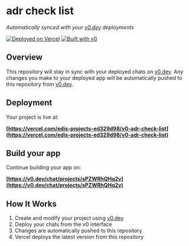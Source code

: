 # adr check list

*Automatically synced with your [v0.dev](https://v0.dev) deployments*

[![Deployed on Vercel](https://img.shields.io/badge/Deployed%20on-Vercel-black?style=for-the-badge&logo=vercel)](https://vercel.com/edis-projects-ed329d98/v0-adr-check-list)
[![Built with v0](https://img.shields.io/badge/Built%20with-v0.dev-black?style=for-the-badge)](https://v0.dev/chat/projects/sPZWRhQHq2v)

## Overview

This repository will stay in sync with your deployed chats on [v0.dev](https://v0.dev).
Any changes you make to your deployed app will be automatically pushed to this repository from [v0.dev](https://v0.dev).

## Deployment

Your project is live at:

**[https://vercel.com/edis-projects-ed329d98/v0-adr-check-list](https://vercel.com/edis-projects-ed329d98/v0-adr-check-list)**

## Build your app

Continue building your app on:

**[https://v0.dev/chat/projects/sPZWRhQHq2v](https://v0.dev/chat/projects/sPZWRhQHq2v)**

## How It Works

1. Create and modify your project using [v0.dev](https://v0.dev)
2. Deploy your chats from the v0 interface
3. Changes are automatically pushed to this repository
4. Vercel deploys the latest version from this repository